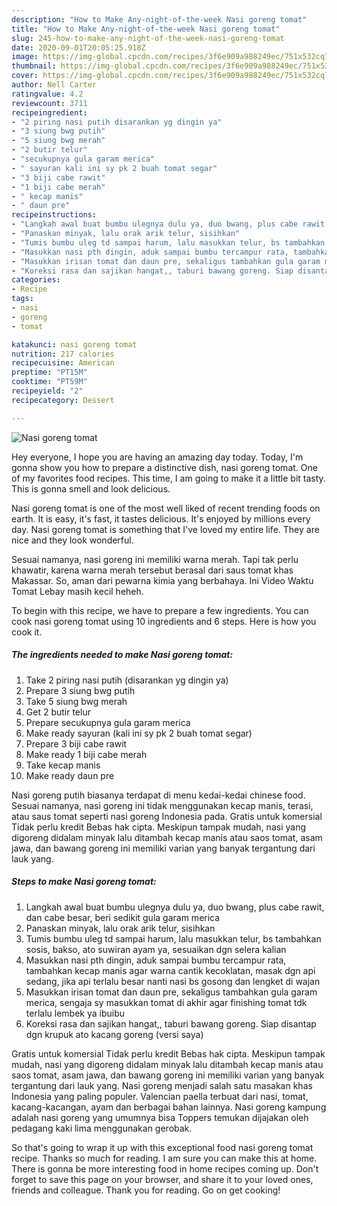 ```yaml
---
description: "How to Make Any-night-of-the-week Nasi goreng tomat"
title: "How to Make Any-night-of-the-week Nasi goreng tomat"
slug: 245-how-to-make-any-night-of-the-week-nasi-goreng-tomat
date: 2020-09-01T20:05:25.918Z
image: https://img-global.cpcdn.com/recipes/3f6e909a988249ec/751x532cq70/nasi-goreng-tomat-foto-resep-utama.jpg
thumbnail: https://img-global.cpcdn.com/recipes/3f6e909a988249ec/751x532cq70/nasi-goreng-tomat-foto-resep-utama.jpg
cover: https://img-global.cpcdn.com/recipes/3f6e909a988249ec/751x532cq70/nasi-goreng-tomat-foto-resep-utama.jpg
author: Nell Carter
ratingvalue: 4.2
reviewcount: 3711
recipeingredient:
- "2 piring nasi putih disarankan yg dingin ya"
- "3 siung bwg putih"
- "5 siung bwg merah"
- "2 butir telur"
- "secukupnya gula garam merica"
- " sayuran kali ini sy pk 2 buah tomat segar"
- "3 biji cabe rawit"
- "1 biji cabe merah"
- " kecap manis"
- " daun pre"
recipeinstructions:
- "Langkah awal buat bumbu ulegnya dulu ya, duo bwang, plus cabe rawit, dan cabe besar, beri sedikit gula garam merica"
- "Panaskan minyak, lalu orak arik telur, sisihkan"
- "Tumis bumbu uleg td sampai harum, lalu masukkan telur, bs tambahkan sosis, bakso, ato suwiran ayam ya, sesuaikan dgn selera kalian"
- "Masukkan nasi pth dingin, aduk sampai bumbu tercampur rata, tambahkan kecap manis agar warna cantik kecoklatan, masak dgn api sedang, jika api terlalu besar nanti nasi bs gosong dan lengket di wajan"
- "Masukkan irisan tomat dan daun pre, sekaligus tambahkan gula garam merica, sengaja sy masukkan tomat di akhir agar finishing tomat tdk terlalu lembek ya ibuibu"
- "Koreksi rasa dan sajikan hangat,, taburi bawang goreng. Siap disantap dgn krupuk ato kacang goreng (versi saya)"
categories:
- Recipe
tags:
- nasi
- goreng
- tomat

katakunci: nasi goreng tomat 
nutrition: 217 calories
recipecuisine: American
preptime: "PT15M"
cooktime: "PT59M"
recipeyield: "2"
recipecategory: Dessert

---
```



![Nasi goreng tomat](https://img-global.cpcdn.com/recipes/3f6e909a988249ec/751x532cq70/nasi-goreng-tomat-foto-resep-utama.jpg)

Hey everyone, I hope you are having an amazing day today. Today, I'm gonna show you how to prepare a distinctive dish, nasi goreng tomat. One of my favorites food recipes. This time, I am going to make it a little bit tasty. This is gonna smell and look delicious.

Nasi goreng tomat is one of the most well liked of recent trending foods on earth. It is easy, it's fast, it tastes delicious. It's enjoyed by millions every day. Nasi goreng tomat is something that I've loved my entire life. They are nice and they look wonderful.

Sesuai namanya, nasi goreng ini memiliki warna merah. Tapi tak perlu khawatir, karena warna merah tersebut berasal dari saus tomat khas Makassar. So, aman dari pewarna kimia yang berbahaya. Ini Video Waktu Tomat Lebay masih kecil heheh.


To begin with this recipe, we have to prepare a few ingredients. You can cook nasi goreng tomat using 10 ingredients and 6 steps. Here is how you cook it.

<!--inarticleads1-->

##### The ingredients needed to make Nasi goreng tomat:

1. Take 2 piring nasi putih (disarankan yg dingin ya)
1. Prepare 3 siung bwg putih
1. Take 5 siung bwg merah
1. Get 2 butir telur
1. Prepare secukupnya gula garam merica
1. Make ready  sayuran (kali ini sy pk 2 buah tomat segar)
1. Prepare 3 biji cabe rawit
1. Make ready 1 biji cabe merah
1. Take  kecap manis
1. Make ready  daun pre


Nasi goreng putih biasanya terdapat di menu kedai-kedai chinese food. Sesuai namanya, nasi goreng ini tidak menggunakan kecap manis, terasi, atau saus tomat seperti nasi goreng Indonesia pada. Gratis untuk komersial Tidak perlu kredit Bebas hak cipta. Meskipun tampak mudah, nasi yang digoreng didalam minyak lalu ditambah kecap manis atau saos tomat, asam jawa, dan bawang goreng ini memiliki varian yang banyak tergantung dari lauk yang. 

<!--inarticleads2-->

##### Steps to make Nasi goreng tomat:

1. Langkah awal buat bumbu ulegnya dulu ya, duo bwang, plus cabe rawit, dan cabe besar, beri sedikit gula garam merica
1. Panaskan minyak, lalu orak arik telur, sisihkan
1. Tumis bumbu uleg td sampai harum, lalu masukkan telur, bs tambahkan sosis, bakso, ato suwiran ayam ya, sesuaikan dgn selera kalian
1. Masukkan nasi pth dingin, aduk sampai bumbu tercampur rata, tambahkan kecap manis agar warna cantik kecoklatan, masak dgn api sedang, jika api terlalu besar nanti nasi bs gosong dan lengket di wajan
1. Masukkan irisan tomat dan daun pre, sekaligus tambahkan gula garam merica, sengaja sy masukkan tomat di akhir agar finishing tomat tdk terlalu lembek ya ibuibu
1. Koreksi rasa dan sajikan hangat,, taburi bawang goreng. Siap disantap dgn krupuk ato kacang goreng (versi saya)


Gratis untuk komersial Tidak perlu kredit Bebas hak cipta. Meskipun tampak mudah, nasi yang digoreng didalam minyak lalu ditambah kecap manis atau saos tomat, asam jawa, dan bawang goreng ini memiliki varian yang banyak tergantung dari lauk yang. Nasi goreng menjadi salah satu masakan khas Indonesia yang paling populer. Valencian paella terbuat dari nasi, tomat, kacang-kacangan, ayam dan berbagai bahan lainnya. Nasi goreng kampung adalah nasi goreng yang umumnya bisa Toppers temukan dijajakan oleh pedagang kaki lima menggunakan gerobak. 

So that's going to wrap it up with this exceptional food nasi goreng tomat recipe. Thanks so much for reading. I am sure you can make this at home. There is gonna be more interesting food in home recipes coming up. Don't forget to save this page on your browser, and share it to your loved ones, friends and colleague. Thank you for reading. Go on get cooking!
